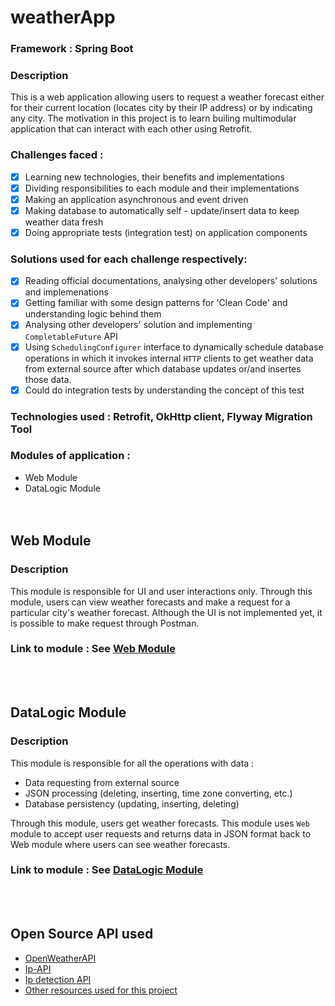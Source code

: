 # weatherApp
### Framework : Spring Boot
### Description
This is a web application allowing users to request a weather forecast either for their current location (locates city by their IP address) or by indicating any city.
The motivation in this project is to learn builing multimodular application that can interact with each other using Retrofit.

### Challenges faced :
- [x] Learning new technologies, their benefits and implementations
- [x] Dividing responsibilities to each module and their implementations
- [x] Making an application asynchronous and event driven
- [x] Making database to automatically self - update/insert data to keep weather data fresh
- [x] Doing appropriate tests (integration test) on application components

### Solutions used for each challenge respectively:
- [x] Reading official documentations, analysing other developers' solutions and implemenations
- [x] Getting familiar with some design patterns for 'Clean Code' and understanding logic behind them
- [x] Analysing other developers' solution and implementing `CompletableFuture` API 
- [x] Using `SchedulingConfigurer` interface to dynamically schedule database operations in which it invokes internal `HTTP` clients to get weather data from external source after which database updates or/and insertes those data.
- [x] Could do integration tests by understanding the concept of this test

### Technologies used : Retrofit, OkHttp client, Flyway Migration Tool

### Modules of application : 
- Web Module
- DataLogic Module
</br></br></br>
## Web Module
### Description 
This module is responsible for UI and user interactions only. Through this module, users can view weather forecasts and make a request for a particular city's weather forecast.
Although the UI is not implemented yet, it is possible to make request through Postman. 
### Link to module :  See [Web Module](https://github.com/Rahman2001/web/tree/fbb1c3c05222f02b9045884bb289320728ff0d15)
</br></br>
## DataLogic Module
### Description
This module is responsible for all the operations with data : 
- Data requesting from external source
- JSON processing (deleting, inserting, time zone converting, etc.)
- Database persistency (updating, inserting, deleting)

Through this module, users get weather forecasts. This module uses `Web` module to accept user requests and returns data in JSON format back to Web module where users can see weather forecasts.
 ### Link to module :  See [DataLogic Module](https://github.com/Rahman2001/dataLogic/tree/e67645b6768aabb804b31c5bfc4cd751d21efc6b)
 </br></br>
 ## Open Source API used 
 - [OpenWeatherAPI](https://openweathermap.org/api)
 - [Ip-API](https://ip-api.com/docs/api:json)
 - [Ip detection API](http://checkip.amazonaws.com/)
 - [Other resources used for this project](https://drive.google.com/file/d/1n6F8Nxtxitkq-jxO3bRlINtse1izqNUx/view?usp=share_link)
